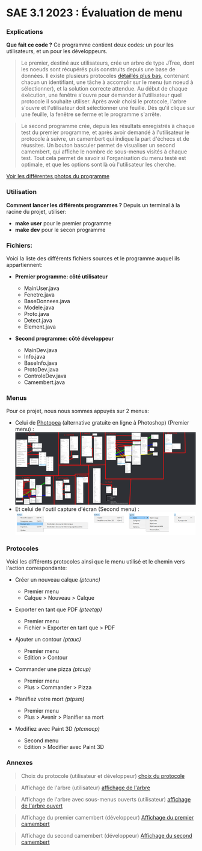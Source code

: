 # SAE 3.1 2023 : Évaluation de menu 

### Explications
**Que fait ce code ?**
Ce programme contient deux codes: un pour les utilisateurs, et un pour les développeurs.
> Le premier, destiné aux utilisateurs, crée un arbre de type JTree, dont les noeuds sont récupérés puis construits depuis une base de données.
> Il existe plusieurs protocoles [détaillés plus bas](https://github.com/MathieuProal/BUT2-Menus/blob/main/README.md#protocoles), contenant chacun un identifiant, une tâche à accomplir sur le menu (un noeud à sélectionner), et la solution correcte attendue.
> Au début de chaque éxécution, une fenêtre s'ouvre pour demander à l'utilisateur quel protocole il souhaite utiliser.
> Après avoir choisi le protocole, l'arbre s'ouvre et l'utilisateur doit sélectionner une feuille. 
> Dès qu'il clique sur une feuille, la fenêtre se ferme et le programme s'arrête.

> Le second programme crée, depuis les résultats enregistrés à chaque test du premier programme, et après avoir demandé à l'utilisateur le protocole à suivre, un camembert qui indique la part d'échecs et de réussites.
> Un bouton basculer permet de visualiser un second camembert, qui affiche le nombre de sous-menus visités à chaque test.
> Tout cela permet de savoir si l'organisation du menu testé est optimale, et que les options sont là où l'utilisateur les cherche.

[Voir les différentes photos du programme](https://github.com/MathieuProal/BUT2-Menus/blob/main/README.md#annexes)

### Utilisation
**Comment lancer les différents programmes ?**
Depuis un terminal à la racine du projet,  utiliser:
* __make user__ pour le premier programme
* __make dev__ pour le secon programme
  
### Fichiers:
Voici la liste des différents fichiers sources et le programme auquel ils appartiennent:
* **Premier programme: côté utilisateur**
  * MainUser.java
  * Fenetre.java
  * BaseDonnees.java
  * Modele.java
  * Proto.java
  * Detect.java
  * Element.java

* **Second programme: côté développeur**
  * MainDev.java
  * Info.java
  * BaseInfo.java
  * ProtoDev.java
  * ControleDev.java
  * Camembert.java
  
### Menus 
Pour ce projet, nous nous sommes appuyés sur 2 menus:
* Celui de [Photopea](https://photopea.com) (alternative gratuite en ligne à Photoshop) (Premier menu) :
  ![diagramme_ptp](./diagrammemenu.png)
* Et celui de l'outil capture d'écran (Second menu) :
  ![diagramme_cdc](./diagrammecapture.png) 
  
  
### Protocoles
Voici les différents protocoles ainsi que le menu utilisé et le chemin vers l'action correspondante:
* Créer un nouveau calque _(ptcunc)_
  * Premier menu
  * Calque > Nouveau > Calque

* Exporter en tant que PDF _(pteetqp)_
  * Premier menu
  * Fichier > Exporter en tant que > PDF

* Ajouter un contour _(ptauc)_
  * Premier menu
  * Edition > Contour

* Commander une pizza _(ptcup)_
  * Premier menu
  * Plus > Commander > Pizza

* Planifiez votre mort _(ptpsm)_
  * Premier menu
  * Plus > Avenir > Planifier sa mort

* Modifiez avec Paint 3D _(ptcmacp)_
  * Second menu
  * Edition > Modifier avec Paint 3D


 ### Annexes
> Choix du protocole (utilisateur et développeur)
> [choix du protocole](./choixprotocole.PNG)

> Affichage de l'arbre (utilisateur)
> [affichage de l'arbre](./jtree.PNG)

> Affichage de l'arbre avec sous-menus ouverts (utilisateur)
> [affichage de l'arbre ouvert](./jtree2.PNG)

> Affichage du premier camembert (développeur)
> [Affichage du premier camembert](./camembert.PNG)

> Affichage du second camembert (développeur)
> [Affichage du second camembert](./camembert2.PNG)